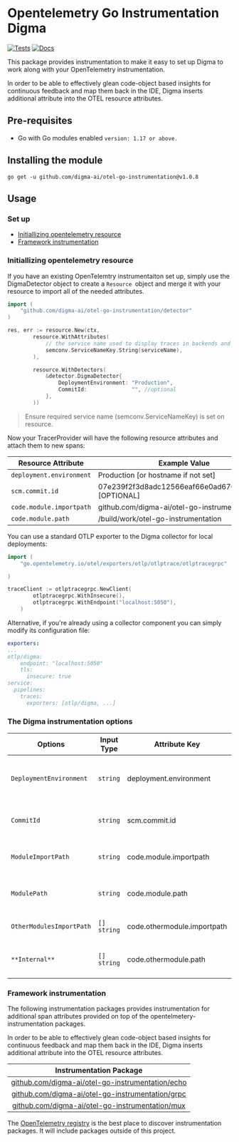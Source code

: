 # Opentelemetry Go Instrumentation Digma
[![Tests](https://github.com/digma-ai/otel-go-instrumentation/actions/workflows/ci.yaml/badge.svg)](https://github.com/digma-ai/otel-go-instrumentation/actions?query=workflow%3Abuild_and_test+branch%3Amain)
[![Docs](https://godoc.org/go.opentelemetry.io/contrib?status.svg)][goref-url]

This package provides instrumentation to make it easy to set up Digma to work along with your OpenTelemetry instrumentation.

In order to be able to effectively glean code-object based insights for continuous feedback and map them back in the IDE, Digma inserts additional attribute into the OTEL resource attributes. 

## Pre-requisites
*  Go with Go modules enabled  `version: 1.17 or above.`

## Installing the module
```
go get -u github.com/digma-ai/otel-go-instrumentation@v1.0.8
```


## Usage

### Set up
- [Initiallizing opentelemetry resource](#initiallizing-opentelemetry-resource)
- [Framework instrumentation](#framework-instrumentation)


### Initiallizing opentelemetry resource

If you have an existing OpenTelemtry instrumentaiton set up, simply use the DigmaDetector object to create a `Resource `object and merge it with your resource to import all of the needed attributes. 

```go
import (
	"github.com/digma-ai/otel-go-instrumentation/detector"
)

res, err := resource.New(ctx,
		resource.WithAttributes(
			// the service name used to display traces in backends and mandatory for digma backend
			semconv.ServiceNameKey.String(serviceName),
		),

		resource.WithDetectors(
			&detector.DigmaDetector{
				DeploymentEnvironment: "Production",
				CommitId:              "", //optional
			},
		))
```
> Ensure required service name (semconv.ServiceNameKey) is set on resource.

Now your TracerProvider will have the following resource attributes and attach them to new spans:

| Resource Attribute | Example Value |
| --- | --- |
|`deployment.environment` | Production [or hostname if not set]
|`scm.commit.id` | 07e239f2f3d8adc12566eaf66e0ad670f36202b5 [OPTIONAL]
|`code.module.importpath` | github.com/digma-ai/otel-go-instrumentation
|`code.module.path` | /build/work/otel-go-instrumentation



You can use a standard OTLP exporter to the Digma collector for local deployments:
```go
import (
	"go.opentelemetry.io/otel/exporters/otlp/otlptrace/otlptracegrpc"

)

traceClient := otlptracegrpc.NewClient(
		otlptracegrpc.WithInsecure(),
		otlptracegrpc.WithEndpoint("localhost:5050"),
	)
```

Alternative, if you're already using a collector component you can simply modify its configuration file:

```yaml
exporters:
...
otlp/digma:
    endpoint: "localhost:5050"
    tls:
      insecure: true
service:
  pipelines:
    traces:
      exporters: [otlp/digma, ...]
```



### The Digma instrumentation options

| Options | Input Type  | Attribute Key | Description | Default |
| --- | --- | --- | --- | --- |
| `DeploymentEnvironment` | `string` | deployment.environment |  The Environment describes where the running process is deployed. (e.g production, staging, ci) | `os.Hostname()`
| `CommitId` | `string`  | scm.commit.id | The specific commit identifier of the running code. | The instrumentation will attempt to read this variable from `debug.ReadBuildInfo()`|
`ModuleImportPath` | `string` | code.module.importpath | Module canonical name | The instrumentation will attempt to read this variable from `debug.ReadBuildInfo()`|
`ModulePath` | `string` | code.module.path | workspace(application) physical path | The instrumentation will attempt to read this variable from `debug.ReadBuildInfo()` |
`OtherModulesImportPath` | `[] string` | code.othermodule.importpath | Specify additional satellite or infra modules to track | None |
` **Internal** ` | `[] string` | code.othermodule.path | physical paths of  `OtherModulesImportPath` option | The instrumentation will attempt to read this variable from `debug.ReadBuildInfo()`|

### Framework instrumentation

The following instrumentation packages provides instrumentation for additional span attributes provided on top of the opentelmetery-instrumentation packages.

In order to be able to effectively glean code-object based insights for continuous feedback and map them back in the IDE, Digma inserts additional attribute into the OTEL resource attributes.

| Instrumentation Package |
| :---------------------: |
| [github.com/digma-ai/otel-go-instrumentation/echo](./echo) |
| [github.com/digma-ai/otel-go-instrumentation/grpc](./grpc)|  
| [github.com/digma-ai/otel-go-instrumentation/mux](./mux) | 


The [OpenTelemetry registry](https://opentelemetry.io/registry/) is the best place to discover instrumentation packages.
It will include packages outside of this project.


[goref-url]: https://pkg.go.dev/github.com/digma-ai/otel-go-instrumentation
